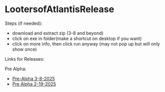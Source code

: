 # LootersofAtlantisRelease
Steps (if needed):
* download and extract zip (3-8 and beyond)
* click on exe in folder(make a shortcut on desktop if you want)
* click on more info, then click run anyway (may not pop up but will only show once)


Links for Releases:

Pre Alpha:
*  [Pre-Alpha 3-8-2025](https://github.com/bpoletti/LootersOfAtlantisRelease/releases/download/V0.0.3/LootersofAtlantisGame_03_03_25.zip)
*  [Pre Alpha 2-19-2025](https://github.com/bpoletti/LootersOfAtlantisRelease/releases/download/V0.0.2/LootersofAtlantisGame_Build_2_19_25.exe)
